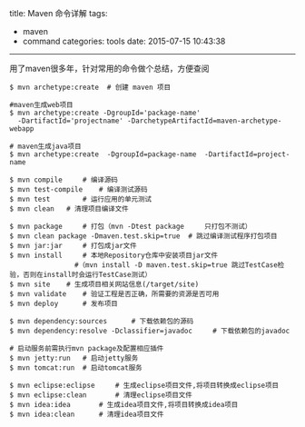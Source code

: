 title: Maven 命令详解
tags:
  - maven
  - command
categories: tools
date: 2015-07-15 10:43:38
---
用了maven很多年，针对常用的命令做个总结，方便查阅

    $ mvn archetype:create	# 创建 maven 项目

    #maven生成web项目
    $ mvn archetype:create -DgroupId='package-name' 
      -DartifactId='projectname' -DarchetypeArtifactId=maven-archetype-webapp

    # maven生成java项目
    $ mvn archetype:create  -DgroupId=package-name  -DartifactId=project-name  

    $ mvn compile     # 编译源码
    $ mvn test-compile    # 编译测试源码
    $ mvn test        # 运行应用的单元测试
    $ mvn clean   # 清理项目编译文件

<!-- more -->

    $ mvn package     # 打包（mvn -Dtest package     只打包不测试）
    $ mvn clean package -Dmaven.test.skip=true  # 跳过编译测试程序打包项目
    $ mvn jar:jar     # 打包成jar文件
    $ mvn install     # 本地Repository仓库中安装项目jar文件
                    #（mvn install -D maven.test.skip=true 跳过TestCase检验，否则在install时会运行TestCase测试）
    $ mvn site    # 生成项目相关网站信息(/target/site)
    $ mvn validate    # 验证工程是否正确，所需要的资源是否可用
    $ mvn deploy      # 发布项目

    $ mvn dependency:sources      # 下载依赖包的源码
    $ mvn dependency:resolve -Dclassifier=javadoc     # 下载依赖包的javadoc

    # 启动服务前需执行mvn package及配置相应插件
    $ mvn jetty:run   # 启动jetty服务
    $ mvn tomcat:run  # 启动tomcat服务

    $ mvn eclipse:eclipse     # 生成eclipse项目文件,将项目转换成eclipse项目
    $ mvn eclipse:clean       # 清理eclipse项目文件
    $ mvn idea:idea       # 生成idea项目文件,将项目转换成idea项目
    $ mvn idea:clean      # 清理idea项目文件